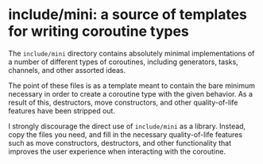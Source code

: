 # include/mini: a source of templates for writing coroutine types
The `include/mini` directory contains absolutely minimal implementations of a number of different types of coroutines, including generators, tasks, channels, and other assorted ideas. 

The point of these files is as a template meant to contain the bare minimum necessary in order to create a coroutine type with the given behavior. As a result of this, destructors, move constructors, and other quality-of-life features have been stripped out.

I strongly discourage the direct use of `include/mini` as a library. Instead, copy the files you need, and fill in the necessary quality-of-life features such as move constructors, destructors, and other functionality that improves the user experience when interacting with the coroutine. 
